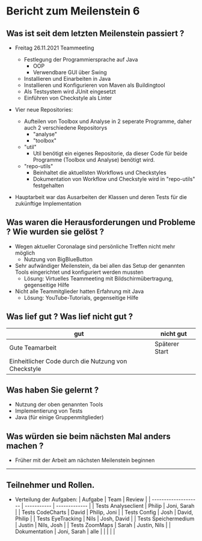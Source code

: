# Bericht zum Meilenstein 6

## Was ist seit dem letzten Meilenstein passiert ?
- Freitag 26.11.2021 Teammeeting
    - Festlegung der Programmiersprache auf Java
        - OOP
        - Verwendbare GUI über Swing 
    - Installieren und Einarbeiten in Java 
    - Installieren und Konfigurieren von Maven als Buildingtool
    - Als Testsystem wird JUnit eingesetzt
    - Einführen von Checkstyle als Linter

- Vier neue Repositories:
    - Aufteilen von Toolbox und Analyse in 2 seperate Programme, daher auch 2 verschiedene Repositorys
        - "analyse"
        - "toolbox"
    - "util"
        - Util benötigt ein eigenes Repositorie, da dieser Code für beide Programme (Toolbox und Analyse) benötigt wird.
    - "repo-utils"
        - Beinhaltet die aktuellsten Workflows und Checkstyles
        - Dokumentation von Workflow und Checkstyle wird in "repo-utils" festgehalten

- Hauptarbeit war das Ausarbeiten der Klassen und deren Tests für die zukünftige Implementation

## Was waren die Herausforderungen und Probleme ? Wie wurden sie gelöst ?
- Wegen aktueller Coronalage sind persönliche Treffen nicht mehr möglich
    - Nutzung von BigBlueButton
- Sehr aufwändiger Meilenstein, da bei allen das Setup der genannten Tools eingerichtet und konfiguriert werden mussten
    - Lösung: Virtuelles Teammeeting mit Bildschirmübertragung, gegenseitige Hilfe
- Nicht alle Teammitglieder hatten Erfahrung mit Java
    - Lösung: YouTube-Tutorials, gegenseitige Hilfe

## Was lief gut ? Was lief nicht gut ?
| gut                                                 | nicht gut      |
| --------------------------------------------------- | -------------- |
| Gute Teamarbeit                                     | Späterer Start |
| Einheitlicher Code durch die Nutzung von Checkstyle |                |

## Was haben Sie gelernt ?
- Nutzung der oben genannten Tools
- Implementierung von Tests
- Java (für einige Gruppenmitglieder)

## Was würden sie beim nächsten Mal anders machen ?
- Früher mit der Arbeit am nächsten Meilenstein beginnen

---
## Teilnehmer und Rollen.

- Verteilung der Aufgaben:
    | Aufgabe              | Team        | Review        |
    | -------------------- | ----------- | ------------- |
    | Tests Analyseclient  | Philip      | Joni, Sarah   |
    | Tests CodeCharts     | David       | Philip, Joni  |
    | Tests Config         | Josh        | David, Philip |
    | Tests EyeTracking    | Nils        | Josh, David   |
    | Tests Speichermedium | Justin      | Nils, Josh    |
    | Tests ZoomMaps       | Sarah       | Justin, Nils  |
    | Dokumentation        | Joni, Sarah | alle          |
    |                      |             |               |
